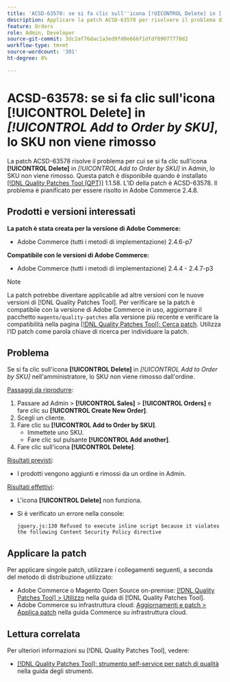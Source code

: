 ```yaml
---
title: 'ACSD-63578: se si fa clic sull''icona [!UICONTROL Delete] in [!UICONTROL Add to Order by SKU], lo SKU non viene rimosso'
description: Applicare la patch ACSD-63578 per risolvere il problema di Adobe Commerce, in cui se si fa clic sull'icona [!UICONTROL Delete] in [!UICONTROL Add to Order by SKU] nell'interfaccia di amministrazione, lo SKU non viene rimosso.
feature: Orders
role: Admin, Developer
source-git-commit: 3dc2af76dac1a3ed9fd0e666f1dfdf09077770d2
workflow-type: tm+mt
source-wordcount: '301'
ht-degree: 0%

---
```



# ACSD-63578: se si fa clic sull&#39;icona **[!UICONTROL Delete]** in *[!UICONTROL Add to Order by SKU]*, lo SKU non viene rimosso

La patch ACSD-63578 risolve il problema per cui se si fa clic sull&#39;icona **[!UICONTROL Delete]** in *[!UICONTROL Add to Order by SKU]* in Admin, lo SKU non viene rimosso. Questa patch è disponibile quando è installato [[!DNL Quality Patches Tool (QPT)]](/help/tools/quality-patches-tool/quality-patches-tool-to-self-serve-quality-patches.md) 1.1.58. L’ID della patch è ACSD-63578. Il problema è pianificato per essere risolto in Adobe Commerce 2.4.8.

## Prodotti e versioni interessati

**La patch è stata creata per la versione di Adobe Commerce:**

* Adobe Commerce (tutti i metodi di implementazione) 2.4.6-p7

**Compatibile con le versioni di Adobe Commerce:**

* Adobe Commerce (tutti i metodi di implementazione) 2.4.4 - 2.4.7-p3

>[!NOTE]
>
>La patch potrebbe diventare applicabile ad altre versioni con le nuove versioni di [!DNL Quality Patches Tool]. Per verificare se la patch è compatibile con la versione di Adobe Commerce in uso, aggiornare il pacchetto `magento/quality-patches` alla versione più recente e verificare la compatibilità nella pagina [[!DNL Quality Patches Tool]: Cerca patch](https://experienceleague.adobe.com/tools/commerce-quality-patches/index.html). Utilizza l’ID patch come parola chiave di ricerca per individuare la patch.

## Problema

Se si fa clic sull&#39;icona **[!UICONTROL Delete]** in *[!UICONTROL Add to Order by SKU]* nell&#39;amministratore, lo SKU non viene rimosso dall&#39;ordine.

<u>Passaggi da riprodurre</u>:

1. Passare ad Admin > **[!UICONTROL Sales]** > **[!UICONTROL Orders]** e fare clic su **[!UICONTROL Create New Order]**.
1. Scegli un cliente.
1. Fare clic su **[!UICONTROL Add to Order by SKU]**.
   * Immettete uno SKU.
   * Fare clic sul pulsante **[!UICONTROL Add another]**.
1. Fare clic sull&#39;icona **[!UICONTROL Delete]**.

<u>Risultati previsti</u>:

* I prodotti vengono aggiunti e rimossi da un ordine in Admin.

<u>Risultati effettivi</u>:

* L&#39;icona **[!UICONTROL Delete]** non funziona.
* Si è verificato un errore nella console:

  `jquery.js:130 Refused to execute inline script because it violates the following Content Security Policy directive`

## Applicare la patch

Per applicare singole patch, utilizzare i collegamenti seguenti, a seconda del metodo di distribuzione utilizzato:

* Adobe Commerce o Magento Open Source on-premise: [[!DNL Quality Patches Tool] > Utilizzo](/help/tools/quality-patches-tool/usage.md) nella guida di [!DNL Quality Patches Tool].
* Adobe Commerce su infrastruttura cloud: [Aggiornamenti e patch > Applica patch](https://experienceleague.adobe.com/docs/commerce-cloud-service/user-guide/develop/upgrade/apply-patches.html) nella guida Commerce su infrastruttura cloud.

## Lettura correlata

Per ulteriori informazioni su [!DNL Quality Patches Tool], vedere:

* [[!DNL Quality Patches Tool]: strumento self-service per patch di qualità](/help/tools/quality-patches-tool/quality-patches-tool-to-self-serve-quality-patches.md) nella guida degli strumenti.
